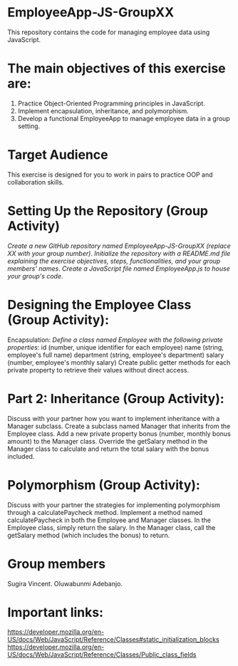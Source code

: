 # EmployeeApp-JS-GroupXX
This repository contains the code for managing employee data using JavaScript.

# The main objectives of this exercise are:
1. Practice Object-Oriented Programming principles in JavaScript.
2. Implement encapsulation, inheritance, and polymorphism.
3. Develop a functional EmployeeApp to manage employee data in a group setting.
# Target Audience
 This exercise is designed for you to work in pairs to practice OOP and collaboration skills.
 
# Setting Up the Repository (Group Activity)
  *Create a new GitHub repository named EmployeeApp-JS-GroupXX (replace XX with your group number)*.
*Initialize the repository with a README.md file explaining the exercise objectives, steps, functionalities, and your group members' names*.
*Create a JavaScript file named EmployeeApp.js to house your group's code*.
 
 # Designing the Employee Class (Group Activity):
Encapsulation: 
*Define a class named Employee with the following private properties*:
id (number, unique identifier for each employee)
name (string, employee's full name)
department (string, employee's department)
salary (number, employee's monthly salary)
Create public getter methods for each private property to retrieve their values without direct access.

# Part 2: Inheritance (Group Activity):
Discuss with your partner how you want to implement inheritance with a Manager subclass.
Create a subclass named Manager that inherits from the Employee class.
Add a new private property bonus (number, monthly bonus amount) to the Manager class.
Override the getSalary method in the Manager class to calculate and return the total salary with the bonus included.

# Polymorphism (Group Activity):
Discuss with your partner the strategies for implementing polymorphism through a calculatePaycheck method.
Implement a method named calculatePaycheck in both the Employee and Manager classes.
In the Employee class, simply return the salary.
In the Manager class, call the getSalary method (which includes the bonus) to return.

# Group members
Sugira Vincent.
Oluwabunmi Adebanjo.

# Important links: 
https://developer.mozilla.org/en-US/docs/Web/JavaScript/Reference/Classes#static_initialization_blocks
https://developer.mozilla.org/en-US/docs/Web/JavaScript/Reference/Classes/Public_class_fields
